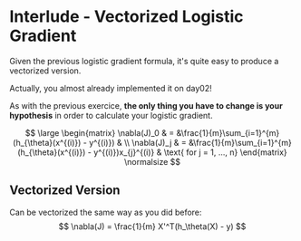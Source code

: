 # Interlude -  Vectorized Logistic Gradient 

Given the previous logistic gradient formula, it's quite easy to produce a vectorized version.  

Actually, you almost already implemented it on day02!  

As with the previous exercice, **the only thing you have to change is your hypothesis** in order to calculate your logistic gradient.  

$$
\large
\begin{matrix}
\nabla(J)_0 &  = &\frac{1}{m}\sum_{i=1}^{m}(h_{\theta}(x^{(i)}) - y^{(i)}) & \\
\nabla(J)_j & = &\frac{1}{m}\sum_{i=1}^{m}(h_{\theta}(x^{(i)}) - y^{(i)})x_{j}^{(i)} & \text{ for j = 1, ..., n}    
\end{matrix}
\normalsize
$$

## Vectorized Version

Can be vectorized the same way as you did before:
$$
\nabla(J) = \frac{1}{m} X'^T(h_\theta(X) - y)
$$  
